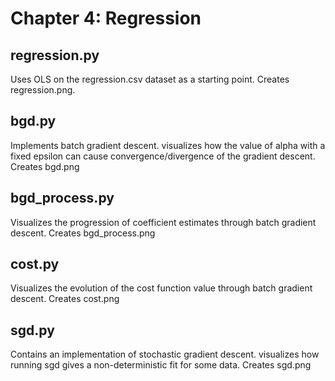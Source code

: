 # Chapter 4: Regression

## regression.py
Uses OLS on the regression.csv dataset as a starting point. Creates regression.png.

## bgd.py
Implements batch gradient descent. visualizes how the value of alpha
with a fixed epsilon can cause convergence/divergence of the gradient
descent. Creates bgd.png

## bgd_process.py
Visualizes the progression of coefficient estimates through batch gradient 
descent. Creates bgd_process.png
    
## cost.py
Visualizes the evolution of the cost function value through batch gradient 
descent. Creates cost.png
    
## sgd.py
Contains an implementation of stochastic gradient descent. visualizes
how running sgd gives a non-deterministic fit for some data. Creates sgd.png